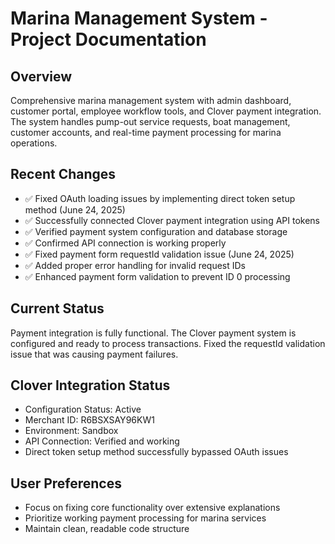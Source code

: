 # Marina Management System - Project Documentation

## Overview
Comprehensive marina management system with admin dashboard, customer portal, employee workflow tools, and Clover payment integration. The system handles pump-out service requests, boat management, customer accounts, and real-time payment processing for marina operations.

## Recent Changes
- ✅ Fixed OAuth loading issues by implementing direct token setup method (June 24, 2025)
- ✅ Successfully connected Clover payment integration using API tokens
- ✅ Verified payment system configuration and database storage
- ✅ Confirmed API connection is working properly
- ✅ Fixed payment form requestId validation issue (June 24, 2025)
- ✅ Added proper error handling for invalid request IDs
- ✅ Enhanced payment form validation to prevent ID 0 processing

## Current Status
Payment integration is fully functional. The Clover payment system is configured and ready to process transactions. Fixed the requestId validation issue that was causing payment failures.

## Clover Integration Status
- Configuration Status: Active
- Merchant ID: R6BSXSAY96KW1
- Environment: Sandbox
- API Connection: Verified and working
- Direct token setup method successfully bypassed OAuth issues

## User Preferences
- Focus on fixing core functionality over extensive explanations
- Prioritize working payment processing for marina services
- Maintain clean, readable code structure
